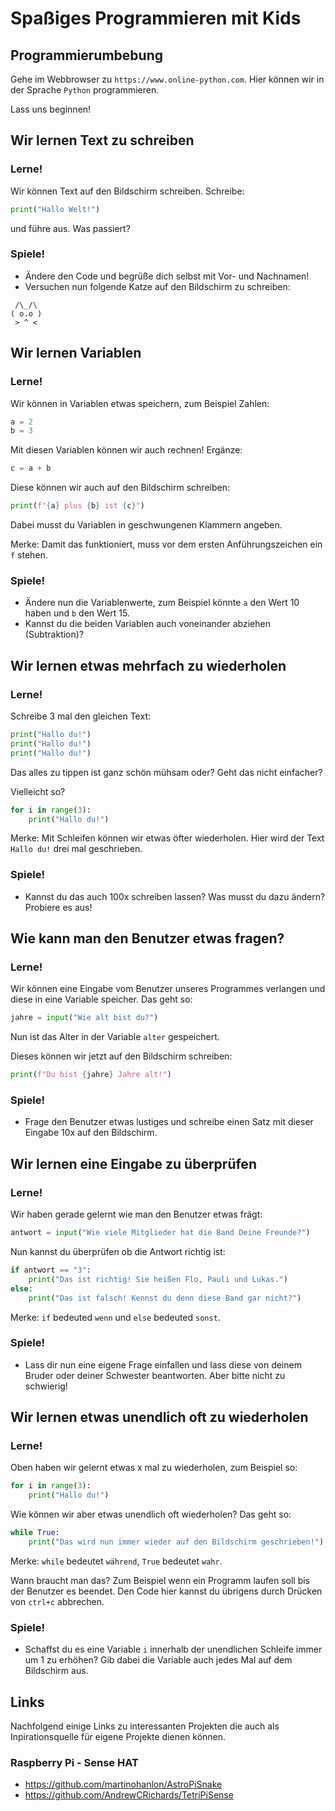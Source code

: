# Spaßiges Programmieren mit Kids

## Programmierumbebung

Gehe im Webbrowser zu ``https://www.online-python.com``. Hier können wir in der Sprache ``Python`` programmieren.

Lass uns beginnen!

## Wir lernen Text zu schreiben

### Lerne!

Wir können Text auf den Bildschirm schreiben. Schreibe:

```python
print("Hallo Welt!")
```

und führe aus. Was passiert?

### Spiele!

- Ändere den Code und begrüße dich selbst mit Vor- und Nachnamen!
- Versuchen nun folgende Katze auf den Bildschirm zu schreiben:

```
 /\_/\
( o.o )
 > ^ <
```

## Wir lernen Variablen

### Lerne!

Wir können in Variablen etwas speichern, zum Beispiel Zahlen:

```python
a = 2
b = 3
```

Mit diesen Variablen können wir auch rechnen! Ergänze:

```python
c = a + b
```

Diese können wir auch auf den Bildschirm schreiben:

```python
print(f"{a} plus {b} ist {c}")
```

Dabei musst du Variablen in geschwungenen Klammern angeben.

Merke: Damit das funktioniert, muss vor dem ersten Anführungszeichen ein ``f`` stehen.

### Spiele!

- Ändere nun die Variablenwerte, zum Beispiel könnte ``a`` den Wert 10 haben und ``b`` den Wert 15.
- Kannst du die beiden Variablen auch voneinander abziehen (Subtraktion)?

## Wir lernen etwas mehrfach zu wiederholen

### Lerne!

Schreibe 3 mal den gleichen Text:

```python
print("Hallo du!")
print("Hallo du!")
print("Hallo du!")
```

Das alles zu tippen ist ganz schön mühsam oder? Geht das nicht einfacher?

Vielleicht so?

```python
for i in range(3):
    print("Hallo du!")
```

Merke: Mit Schleifen können wir etwas öfter wiederholen. Hier wird der Text ``Hallo du!`` drei mal geschrieben.

### Spiele!

- Kannst du das auch 100x schreiben lassen? Was musst du dazu ändern? Probiere es aus!

## Wie kann man den Benutzer etwas fragen?

### Lerne!

Wir können eine Eingabe vom Benutzer unseres Programmes verlangen und diese in eine Variable speicher. Das geht so:

```python
jahre = input("Wie alt bist du?")
```

Nun ist das Alter in der Variable ``alter`` gespeichert.

Dieses können wir jetzt auf den Bildschirm schreiben:

```python
print(f"Du bist {jahre} Jahre alt!")
```

### Spiele!

- Frage den Benutzer etwas lustiges und schreibe einen Satz mit dieser Eingabe 10x auf den Bildschirm.

## Wir lernen eine Eingabe zu überprüfen

### Lerne!

Wir haben gerade gelernt wie man den Benutzer etwas frägt:

```python
antwort = input("Wie viele Mitglieder hat die Band Deine Freunde?")
```

Nun kannst du überprüfen ob die Antwort richtig ist:

```python
if antwort == "3":
    print("Das ist richtig! Sie heißen Flo, Pauli und Lukas.")
else:
    print("Das ist falsch! Kennst du denn diese Band gar nicht?")
```

Merke: ``if`` bedeuted ``wenn`` und ``else`` bedeuted ``sonst``.

### Spiele!

- Lass dir nun eine eigene Frage einfallen und lass diese von deinem Bruder oder deiner Schwester beantworten. Aber bitte nicht zu schwierig!

## Wir lernen etwas unendlich oft zu wiederholen

### Lerne!

Oben haben wir gelernt etwas x mal zu wiederholen, zum Beispiel so:

```python
for i in range(3):
    print("Hallo du!")
```

Wie können wir aber etwas unendlich oft wiederholen? Das geht so:

```python
while True:
    print("Das wird nun immer wieder auf den Bildschirm geschrieben!")
```

Merke: ``while`` bedeutet ``während``, ``True`` bedeutet ``wahr``.

Wann braucht man das? Zum Beispiel wenn ein Programm laufen soll bis der Benutzer es beendet. Den Code hier kannst du übrigens durch Drücken von ``ctrl+c`` abbrechen.

### Spiele!

- Schaffst du es eine Variable ``i`` innerhalb der unendlichen Schleife immer um 1 zu erhöhen? Gib dabei die Variable auch jedes Mal auf dem Bildschirm aus.

## Links

Nachfolgend einige Links zu interessanten Projekten die auch als Inpirationsquelle für eigene Projekte dienen können.

### Raspberry Pi - Sense HAT

- https://github.com/martinohanlon/AstroPiSnake
- https://github.com/AndrewCRichards/TetriPiSense